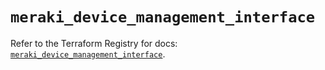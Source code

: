# `meraki_device_management_interface`

Refer to the Terraform Registry for docs: [`meraki_device_management_interface`](https://registry.terraform.io/providers/ciscodevnet/meraki/1.7.1/docs/resources/device_management_interface).
